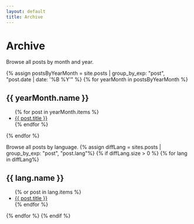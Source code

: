 ```yaml
---
layout: default
title: Archive
---
```


# Archive

Browse all posts by month and year.

{% assign postsByYearMonth = site.posts | group_by_exp: "post", "post.date | date: '%B %Y'" %}
{% for yearMonth in postsByYearMonth %}
  <h2>{{ yearMonth.name }}</h2>
  <ul>
    {% for post in yearMonth.items %}
      <li><a href="{{ post.url }}">{{ post.title }}</a></li>
    {% endfor %}
  </ul>
{% endfor %}


Browse all posts by language.
{% assign diffLang = sites.posts | group_by_exp: "post", "post.lang"%}
{% if diffLang.size > 0 %}
  {% for lang in diffLang%}
    <h2>{{ lang.name }}</h2>
    <ul>
      {% or post in lang.items %}
        <li><a href="{{post.url}}">{{ post.title }}</a></li>
      {% endfor %}
    </ul>
  {% endfor %}
{% endif %}